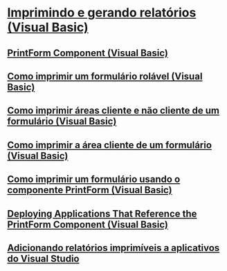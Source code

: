 # [Imprimindo e gerando relatórios (Visual Basic)](printing-and-reporting.md)
## [PrintForm Component (Visual Basic)](printform-component.md)
## [Como imprimir um formulário rolável (Visual Basic)](how-to-print-a-scrollable-form.md)
## [Como imprimir áreas cliente e não cliente de um formulário (Visual Basic)](how-to-print-client-and-non-client-areas-of-a-form.md)
## [Como imprimir a área cliente de um formulário (Visual Basic)](how-to-print-the-client-area-of-a-form.md)
## [Como imprimir um formulário usando o componente PrintForm (Visual Basic)](how-to-print-a-form-by-using-the-printform-component.md)
## [Deploying Applications That Reference the PrintForm Component (Visual Basic)](deploying-applications-that-reference-the-printform-component.md)
## [Adicionando relatórios imprimíveis a aplicativos do Visual Studio](adding-printable-reports-to-visual-studio-applications.md)
